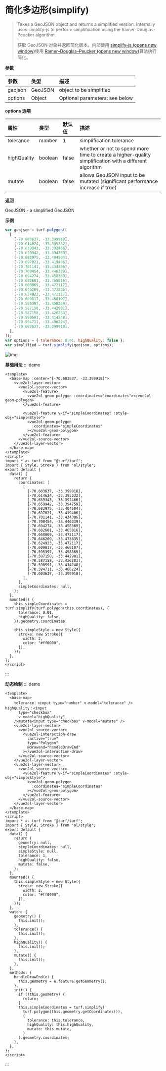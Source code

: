 # 简化多边形(simplify)

> Takes a GeoJSON object and returns a simplified version. Internally uses simplify-js to perform simplification using the Ramer-Douglas-Peucker algorithm.
>
> 获取 GeoJSON 对象并返回简化版本。内部使用 [simplify-js (opens new window)](https://www.npmjs.com/package/simplify-js)使用 [Ramer–Douglas–Peucker (opens new window)](https://baike.baidu.com/item/Ramer–Douglas–Peucker/6898591?fr=aladdin)算法执行简化。

**参数**

| 参数    | 类型    | 描述                           |
| :------ | :------ | :----------------------------- |
| geojson | GeoJSON | object to be simplified        |
| options | Object  | Optional parameters: see below |

**options 选项**

| 属性        | 类型    | 默认值 | 描述                                                                                                   |
| :---------- | :------ | :----- | :----------------------------------------------------------------------------------------------------- |
| tolerance   | number  | 1      | simplification tolerance                                                                               |
| highQuality | boolean | false  | whether or not to spend more time to create a higher-quality simplification with a different algorithm |
| mutate      | boolean | false  | allows GeoJSON input to be mutated (significant performance increase if true)                          |

**返回**

GeoJSON - a simplified GeoJSON

**示例**

```js
var geojson = turf.polygon([
  [
    [-70.603637, -33.399918],
    [-70.614624, -33.395332],
    [-70.639343, -33.392466],
    [-70.659942, -33.394759],
    [-70.683975, -33.404504],
    [-70.697021, -33.419406],
    [-70.701141, -33.434306],
    [-70.700454, -33.446339],
    [-70.694274, -33.458369],
    [-70.682601, -33.465816],
    [-70.668869, -33.472117],
    [-70.646209, -33.473835],
    [-70.624923, -33.472117],
    [-70.609817, -33.468107],
    [-70.595397, -33.458369],
    [-70.587158, -33.442901],
    [-70.587158, -33.426283],
    [-70.590591, -33.414248],
    [-70.594711, -33.406224],
    [-70.603637, -33.399918],
  ],
]);
var options = { tolerance: 0.01, highQuality: false };
var simplified = turf.simplify(geojson, options);
```

![img](https://pzy-images.oss-cn-hangzhou.aliyuncs.com/img/simplify.d6d2eb3a.webp)

**基础用法**
::: demo

```vue
<template>
  <base-map :center="[-70.603637, -33.399918]">
    <vue2ol-layer-vector>
      <vue2ol-source-vector>
        <vue2ol-feature>
          <vue2ol-geom-polygon :coordinates="coordinates"></vue2ol-geom-polygon>
        </vue2ol-feature>

        <vue2ol-feature v-if="simpleCoordinates" :style-obj="simpleStyle">
          <vue2ol-geom-polygon
            :coordinates="simpleCoordinates"
          ></vue2ol-geom-polygon>
        </vue2ol-feature>
      </vue2ol-source-vector>
    </vue2ol-layer-vector>
  </base-map>
</template>
<script>
import * as turf from "@turf/turf";
import { Style, Stroke } from "ol/style";
export default {
  data() {
    return {
      coordinates: [
        [
          [-70.603637, -33.399918],
          [-70.614624, -33.395332],
          [-70.639343, -33.392466],
          [-70.659942, -33.394759],
          [-70.683975, -33.404504],
          [-70.697021, -33.419406],
          [-70.701141, -33.434306],
          [-70.700454, -33.446339],
          [-70.694274, -33.458369],
          [-70.682601, -33.465816],
          [-70.668869, -33.472117],
          [-70.646209, -33.473835],
          [-70.624923, -33.472117],
          [-70.609817, -33.468107],
          [-70.595397, -33.458369],
          [-70.587158, -33.442901],
          [-70.587158, -33.426283],
          [-70.590591, -33.414248],
          [-70.594711, -33.406224],
          [-70.603637, -33.399918],
        ],
      ],
      simpleCoordinates: null,
    };
  },
  mounted() {
    this.simpleCoordinates = turf.simplify(turf.polygon(this.coordinates), {
      tolerance: 0.01,
      highQuality: false,
    }).geometry.coordinates;

    this.simpleStyle = new Style({
      stroke: new Stroke({
        width: 2,
        color: "#ff0000",
      }),
    });
  },
};
</script>
```

:::

**动态绘制**
::: demo

```vue
<template>
  <base-map>
    tolerance：<input type="number" v-model="tolerance" /> highQuality：<input
      type="checkbox"
      v-model="highQuality"
    />mutate<input type="checkbox" v-model="mutate" />
    <vue2ol-layer-vector>
      <vue2ol-source-vector>
        <vue2ol-interaction-draw
          :active="true"
          type="Polygon"
          @drawend="handleDrawEnd"
        ></vue2ol-interaction-draw>
      </vue2ol-source-vector>
    </vue2ol-layer-vector>
    <vue2ol-layer-vector>
      <vue2ol-source-vector>
        <vue2ol-feature v-if="simpleCoordinates" :style-obj="simpleStyle">
          <vue2ol-geom-polygon
            :coordinates="simpleCoordinates"
          ></vue2ol-geom-polygon>
        </vue2ol-feature>
      </vue2ol-source-vector>
    </vue2ol-layer-vector>
  </base-map>
</template>
<script>
import * as turf from "@turf/turf";
import { Style, Stroke } from "ol/style";
export default {
  data() {
    return {
      geometry: null,
      simpleCoordinates: null,
      simpleStyle: null,
      tolerance: 1,
      highQuality: false,
      mutate: false,
    };
  },
  mounted() {
    this.simpleStyle = new Style({
      stroke: new Stroke({
        width: 2,
        color: "#ff0000",
      }),
    });
  },
  watch: {
    geometry() {
      this.init();
    },
    tolerance() {
      this.init();
    },
    highQuality() {
      this.init();
    },
    mutate() {
      this.init();
    },
  },
  methods: {
    handleDrawEnd(e) {
      this.geometry = e.feature.getGeometry();
    },
    init() {
      if (!this.geometry) {
        return;
      }
      this.simpleCoordinates = turf.simplify(
        turf.polygon(this.geometry.getCoordinates()),
        {
          tolerance: this.tolerance,
          highQuality: this.highQuality,
          mutate: this.mutate,
        }
      ).geometry.coordinates;
    },
  },
};
</script>
```

:::
